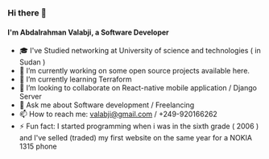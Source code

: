 ### Hi there 👋
#### I'm Abdalrahman Valabji, a Software Developer

- 🎓 I've Studied networking at University of science and technologies ( in Sudan )
- 🔭 I’m currently working on some open source projects available here.
- 💎 I’m currently learning Terraform
- 👯 I’m looking to collaborate on React-native mobile application / Django Server
- 💬 Ask me about Software development / Freelancing
- 📫 How to reach me: valabji@gmail.com / +249-920166262
- ⚡ Fun fact: I started programming when i was in the sixth grade ( 2006 ) and I've selled (traded) my first website on the same year for a NOKIA 1315 phone

<!--
**valabji/valabji** is a ✨ _special_ ✨ repository because its `README.md` (this file) appears on your GitHub profile.

Here are some ideas to get you started:

- 🔭 I’m currently working on ...
- 🌱 I’m currently learning ...
- 👯 I’m looking to collaborate on ...
- 🤔 I’m looking for help with ...
- 💬 Ask me about ...
- 📫 How to reach me: ...
- 😄 Pronouns: ...
- ⚡ Fun fact: ...
-->
